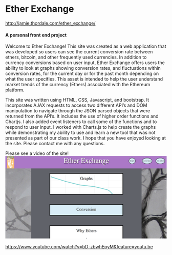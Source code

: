 # Ether Exchange

http://jamie.thordale.com/ether_exchange/

#### A personal front end project

Welcome to Ether Exchange! This site was created as a web application that was developed so users can see the current conversion rate between ethers, bitcoin, and other frequently used currencies. In addition to currency conversions based on user input, Ether Exchange offers users the ability to look at graphs showing conversion rates, and fluctuations within conversion rates, for the current day or for the past month depending on what the user specifies. This asset is intended to help the user understand market trends of the currency (Ethers) associated with the Ethereum platform.

This site was written using HTML, CSS, Javascript, and bootstrap. It incorporates AJAX requests to access two different API’s and DOM manipulation to navigate through the JSON parsed objects that were returned from the API’s. It includes the use of higher order functions and Chartjs. I also added event listeners to call some of the functions and to respond to user input. I worked with Charts.js to help create the graphs while demonstrating my ability to use and learn a new tool that was not presented as part of our class work. I hope that you have enjoyed looking at the site. Please contact me with any questions.

Please see a video of the site!
![My site](/images/Site.png)

 https://www.youtube.com/watch?v=bD-zbwhEpyM&feature=youtu.be
